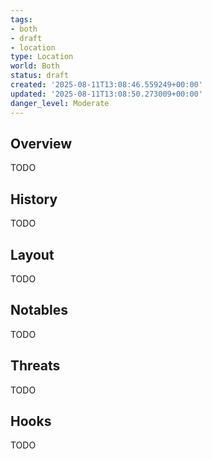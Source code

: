 ```yaml
---
tags:
- both
- draft
- location
type: Location
world: Both
status: draft
created: '2025-08-11T13:08:46.559249+00:00'
updated: '2025-08-11T13:08:50.273009+00:00'
danger_level: Moderate
---
```



## Overview

TODO
## History

TODO
## Layout

TODO
## Notables

TODO
## Threats

TODO
## Hooks

TODO
